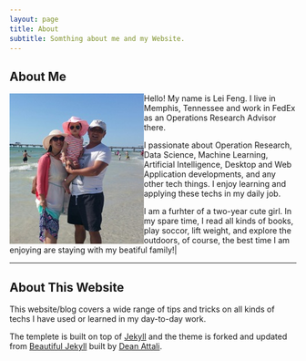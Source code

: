 ```yaml
---
layout: page
title: About
subtitle: Somthing about me and my Website.
---
```


## About Me


<img src="/img/avatar/family.jpg" alt="Picture of a cat in front of a pc" align="left">
Hello! My name is Lei Feng. I live in Memphis, Tennessee and work in FedEx as an Operations Research Advisor there. 

I passionate about Operation Research, Data Science, Machine Learning, Artificial Intelligence, Desktop and Web Application developments, and any other tech things. I enjoy learning and applying these techs in my daily job.

I am a furhter of a two-year cute girl. In my spare time, I read all kinds of books, play soccor, lift weight, and explore the outdoors, of course, the best time I am enjoying are staying with my beatiful family!|

---

## About This Website

This website/blog covers a wide range of tips and tricks on all kinds of techs I have used or learned in my day-to-day work.

The templete is built on top of [Jekyll](http://jekyllrb.com/) and the theme is forked and updated from [Beautiful Jekyll](http://deanattali.com/beautiful-jekyll) built by [Dean Attali](http://deanattali.com/aboutme#contact). 
